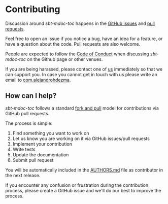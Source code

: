 [comment]: <> (Don't edit this file!)
[comment]: <> (It is automatically updated after every release of https://github.com/alejandrohdezma/defaults)
[comment]: <> (If you want to suggest change, please open a PR or issue in that repository)

# Contributing

Discussion around _sbt-mdoc-toc_ happens in the [GitHub issues](https://github.com//issues) and [pull requests](https://github.com//pulls).

Feel free to open an issue if you notice a bug, have an idea for a feature, or have a question about
the code. Pull requests are also welcome.

People are expected to follow the [Code of Conduct](CODE_OF_CONDUCT.md) when discussing _sbt-mdoc-toc_ on the Github page or other venues.

If you are being harassed, please contact one of [us](AUTHORS.md#maintainers) immediately so that we can support you. In case you cannot get in touch with us please write an email to [com.alejandrohdezma](mailto:).

## How can I help?

_sbt-mdoc-toc_ follows a standard [fork and pull](https://help.github.com/articles/using-pull-requests/) model for contributions via GitHub pull requests.

The process is simple:

 1. Find something you want to work on
 2. Let us know you are working on it via GitHub issues/pull requests
 3. Implement your contribution
 4. Write tests
 5. Update the documentation
 6. Submit pull request

You will be automatically included in the [AUTHORS.md](AUTHORS.md#contributors) file as contributor in the next release.

If you encounter any confusion or frustration during the contribution process, please create a GitHub issue and we'll do our best to improve the process.